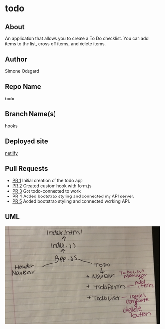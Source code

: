 # todo

## About

An application that allows you to create a To Do checklist. You can add items to the list, cross off items, and delete items.

## Author

Simone Odegard

## Repo Name

todo

## Branch Name(s)

hooks

## Deployed site

[netlify](https://wonderful-hamilton-11871e.netlify.app/)

## Pull Requests

- [PR 1](https://github.com/SimoneOdegard/todo/pull/1) Initial creation of the todo app
- [PR 2](https://github.com/SimoneOdegard/todo/pull/3) Created custom hook with form.js
- [PR 3](https://github.com/SimoneOdegard/todo/pull/5) Got todo-connected to work
- [PR 4](https://github.com/SimoneOdegard/todo/pull/6) Added bootstrap styling and connected my API server.
- [PR 5](https://github.com/SimoneOdegard/todo/pull/8) Added bootstrap styling and connected working API.

## UML

![UML](./assets/UML.JPG)